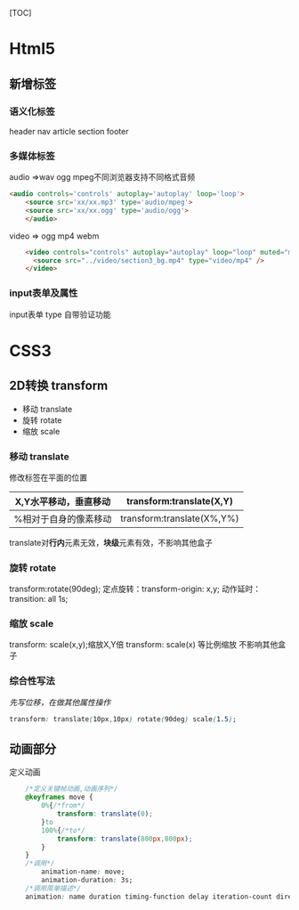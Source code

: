 [TOC]

# Html5

## 新增标签

### 语义化标签

header nav article section footer 

### 多媒体标签
audio =>wav ogg mpeg不同浏览器支持不同格式音频

```html
<audio controls='controls' autoplay='autoplay' loop='loop'>
    <source src='xx/xx.mp3' type='audio/mpeg'>
    <source src='xx/xx.ogg' type='audio/ogg'>
    </audio>
```

video => ogg mp4 webm

```html
    <video controls="controls" autoplay="autoplay" loop="loop" muted="muted" poster="../img/0po1en.jpg">
      <source src="../video/section3_bg.mp4" type="video/mp4" />
    </video>
```

### input表单及属性

input表单 type 自带验证功能

# CSS3

## 2D转换 transform 

- 移动 translate
- 旋转 rotate
- 缩放 scale

### 移动 translate

修改标签在平面的位置

| X,Y水平移动，垂直移动 | transform:translate(X,Y)   |
| --------------------- | -------------------------- |
| %相对于自身的像素移动 | transform:translate(X%,Y%) |

translate对**行内**元素无效，**块级**元素有效，不影响其他盒子

### 旋转 rotate

transform:rotate(90deg);
定点旋转：transform-origin: x,y;
动作延时：transition: all 1s;

### 缩放 scale

transform: scale(x,y);缩放X,Y倍
transform: scale(x) 等比例缩放
不影响其他盒子

### 综合性写法

*先写位移，在做其他属性操作*

```css
transform: translate(10px,10px) rotate(90deg) scale(1.5);
```



## 动画部分 

定义动画

```css
    /*定义关键帧动画,动画序列*/
    @keyframes move {
        0%{/*from*/
            transform: translate(0);
        }to
        100%{/*to*/
            transform: translate(800px,800px);
        }
    }
    /*调用*/
        animation-name: move;
        animation-duration: 3s;
	/*调用简单描述*/
	animation: name duration timing-function delay iteration-count direction fill-mode;

```

